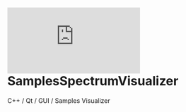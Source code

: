 # ![icon](https://www.casimages.com/i/200330032904723601.jpg.html) SamplesSpectrumVisualizer
C++ / Qt / GUI / Samples Visualizer
